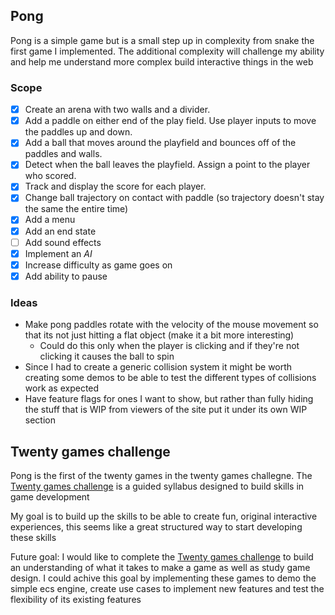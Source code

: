 ## Pong

Pong is a simple game but is a small step up in complexity from snake the first game I implemented. The additional complexity will challenge my ability and help me understand more complex build interactive things in the web

### Scope

- [x] Create an arena with two walls and a divider.
- [x] Add a paddle on either end of the play field. Use player inputs to move the paddles up and down.
- [x] Add a ball that moves around the playfield and bounces off of the paddles and walls.
- [x] Detect when the ball leaves the playfield. Assign a point to the player who scored.
- [x] Track and display the score for each player.
- [x] Change ball trajectory on contact with paddle (so trajectory doesn't stay the same the entire time)
- [x] Add a menu
- [x] Add an end state
- [ ] Add sound effects
- [x] Implement an _AI_
- [x] Increase difficulty as game goes on
- [x] Add ability to pause

### Ideas

- Make pong paddles rotate with the velocity of the mouse movement so that its not just hitting a flat object (make it a bit more interesting)
  - Could do this only when the player is clicking and if they're not clicking it causes the ball to spin
- Since I had to create a generic collision system it might be worth creating some demos to be able to test the different types of collisions work as expected
- Have feature flags for ones I want to show, but rather than fully hiding the stuff that is WIP from viewers of the site put it under its own WIP section

## Twenty games challenge

Pong is the first of the twenty games in the twenty games challegne. The [Twenty games challenge](https://20_games_challenge.gitlab.io/challenge/) is a guided syllabus designed to build skills in game development

My goal is to build up the skills to be able to create fun, original interactive experiences, this seems like a
great structured way to start developing these skills

Future goal: I would like to complete the [Twenty games challenge](https://20_games_challenge.gitlab.io/challenge/) to build an understanding of what it takes to make a game as well as study game design. I could achive this goal by implementing these games to demo the simple ecs engine, create use cases to implement new features and test the flexibility of its existing features

